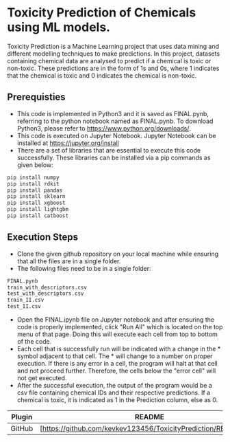 # Toxicity Prediction of Chemicals using ML models.

 Toxicity Prediction is a Machine Learning project that uses data mining and different modelling techniques to make predictions. In this project, datasets containing chemical data are analysed to predict if a chemical is toxic or non-toxic. These predictions are in the form of 1s and 0s, where 1 indicates that the chemical is toxic and 0 indicates the chemical is non-toxic.

## Prerequisties

- This code is implemented in Python3 and it is saved as FINAL.pynb, referring to the python notebook named as FINAL.pynb. To download Python3, please refer to https://www.python.org/downloads/.
- This code is executed on Jupyter Notebook​. Jupyter Notebook​ can be installed at https://jupyter.org/install
- There are a set of libraries that are essential to execute this code successfully. These libraries can be installed via a pip commands as given below:
```sh
pip install numpy 
pip install rdkit 
pip install pandas 
pip install sklearn 
pip install xgboost 
pip install lightgbm 
pip install catboost
```
## Execution Steps
- Clone the given github repository on your local machine while ensuring that all the files are in a single folder.
- The following files need to be in a single folder:
```sh
FINAL.pynb
train_with_descriptors.csv
test_with_descriptors.csv
train_II.csv
test_II.csv
```
- Open the FINAL.ipynb file on Jupyter notebook and after ensuring the code is properly implemented, click "Run All"  which is located on the top menu of that page. Doing this will execute each cell from top to bottom of the code. 
- Each cell that is successfully run will be indicated with a change in the * symbol adjacent to that cell. The * will change to a number on proper execution. If there is any error in a cell, the program will halt at that cell and not proceed further. Therefore, the cells below the "error cell" will not get executed.
- After the successful execution, the output of the program would be a csv file containing chemical ID​s​ and their respective predictions. If a chemical is toxic, it is indicated as 1 in the Prediction column, else as 0. 



| Plugin | README |
| ------ | ------ |
| GitHub | [https://github.com/kevkev123456/ToxicityPrediction/README.md] 

